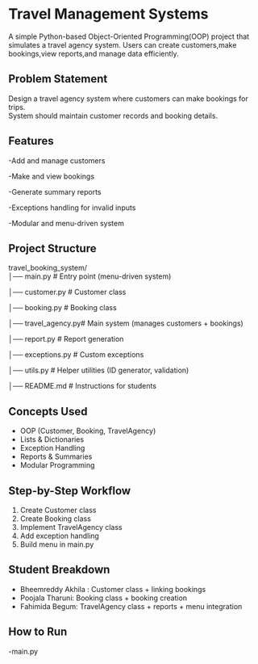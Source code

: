 # Travel Management Systems
A simple Python-based Object-Oriented Programming(OOP) project that simulates a travel agency system.
Users can create customers,make bookings,view reports,and manage data efficiently.

## Problem Statement
Design a travel agency system where customers can make bookings for trips.  
System should maintain customer records and booking details.

## Features
-Add and manage customers

-Make and view bookings

-Generate summary reports

-Exceptions handling for invalid inputs

-Modular and menu-driven system

## Project Structure
travel_booking_system/                  
│── main.py         # Entry point (menu-driven system)

│── customer.py     # Customer class 

│── booking.py      # Booking class

│── travel_agency.py# Main system (manages customers + bookings)

│── report.py       # Report generation

│── exceptions.py   # Custom exceptions

│── utils.py        # Helper utilities (ID generator, validation)

│── README.md       # Instructions for students

## Concepts Used
- OOP (Customer, Booking, TravelAgency)
- Lists & Dictionaries
- Exception Handling
- Reports & Summaries
- Modular Programming

## Step-by-Step Workflow
1. Create Customer class
2. Create Booking class
3. Implement TravelAgency class
4. Add exception handling
5. Build menu in main.py

## Student Breakdown
- Bheemreddy Akhila : Customer class + linking bookings
- Poojala Tharuni: Booking class + booking creation
- Fahimida Begum: TravelAgency class + reports + menu integration

## How to Run
-main.py










